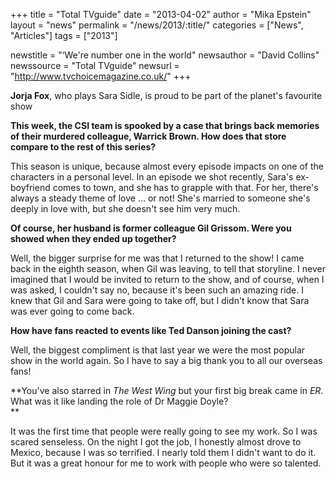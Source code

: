 +++
title = "Total TVguide"
date = "2013-04-02"
author = "Mika Epstein"
layout = "news"
permalink = "/news/2013/:title/"
categories = ["News", "Articles"]
tags = ["2013"]

newstitle = "&#8216;We're number one in the world"
newsauthor = "David Collins"
newssource = "Total TVguide"
newsurl = "http://www.tvchoicemagazine.co.uk/"
+++

**Jorja Fox**, who plays Sara Sidle, is proud to be part of the planet's favourite show

**This week, the CSI team is spooked by a case that brings back memories of their murdered colleague, Warrick Brown. How does that store compare to the rest of this series?**

This season is unique, because almost every episode impacts on one of the characters in a personal level. In an episode we shot recently, Sara's ex-boyfriend comes to town, and she has to grapple with that. For her, there's always a steady theme of love ... or not! She's married to someone she's deeply in love with, but she doesn't see him very much.

**Of course, her husband is former colleague Gil Grissom. Were you showed when they ended up together?**

Well, the bigger surprise for me was that I returned to the show! I came back in the eighth season, when Gil was leaving, to tell that storyline. I never imagined that I would be invited to return to the show, and of course, when I was asked, I couldn't say no, because it's been such an amazing ride. I knew that Gil and Sara were going to take off, but I didn't know that Sara was ever going to come back.

**How have fans reacted to events like Ted Danson joining the cast?**

Well, the biggest compliment is that last year we were the most popular show in the world again. So I have to say a big thank you to all our overseas fans!

**You've also starred in *The West Wing* but your first big break came in *ER*. What was it like landing the role of Dr Maggie Doyle?  
**

It was the first time that people were really going to see my work. So I was scared senseless. On the night I got the job, I honestly almost drove to Mexico, because I was so terrified. I nearly told them I didn't want to do it. But it was a great honour for me to work with people who were so talented.  
